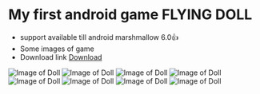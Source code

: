 # My first android game FLYING DOLL

 * support available till android marshmallow 6.0:+1:
 * Some images of game
 * Download link [Download](https://drive.google.com/open?id=0B8MoaKwy1GWYN0p1UXBhYzZEZmM)

![Image of Doll](http://i.imgur.com/RnaSYlj.jpg)
![Image of Doll](http://i.imgur.com/ZFAUfoY.jpg)
![Image of Doll](http://i.imgur.com/epBqr3G.jpg)
![Image of Doll](http://i.imgur.com/oiUShBY.jpg)
![Image of Doll](http://i.imgur.com/yrMdLKD.jpg)
![Image of Doll](http://i.imgur.com/QLjmLkv.jpg)
![Image of Doll](http://i.imgur.com/qjTh3I4.jpg)
![Image of Doll](http://i.imgur.com/NsNDSq0.jpg)